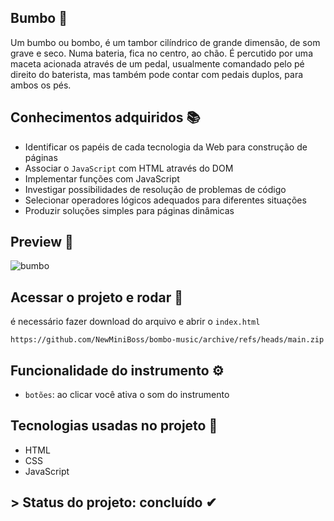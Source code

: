 ## Bumbo 🥁 
Um bumbo ou bombo, é um tambor cilíndrico de grande dimensão, de som grave e seco. Numa bateria, fica no centro, ao chão. É percutido por uma maceta acionada através de um pedal, usualmente comandado pelo pé direito do baterista, mas também pode contar com pedais duplos, para ambos os pés.

## Conhecimentos adquiridos 📚
- Identificar os papéis de cada tecnologia da Web para construção de páginas
- Associar o `JavaScript` com HTML através do DOM
- Implementar funções com JavaScript
- Investigar possibilidades de resolução de problemas de código
- Selecionar operadores lógicos adequados para diferentes situações
- Produzir soluções simples para páginas dinâmicas

## Preview 🎥
![bumbo](https://user-images.githubusercontent.com/80296330/199147366-af7ac612-b162-403e-a31f-c7907843d8cd.png)

## Acessar o projeto e rodar 📁

é necessário fazer download do arquivo e abrir o ``index.html`` 

```
https://github.com/NewMiniBoss/bombo-music/archive/refs/heads/main.zip
```

## Funcionalidade do instrumento ⚙
- `botões`: ao clicar você ativa o som do instrumento

## Tecnologias usadas no projeto 🚀
- HTML
- CSS
- JavaScript

## > Status do projeto: concluído ✔

